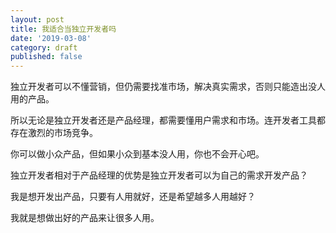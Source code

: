 ```yaml
---
layout: post
title: 我适合当独立开发者吗
date: '2019-03-08'
category: draft
published: false
---
```


独立开发者可以不懂营销，但仍需要找准市场，解决真实需求，否则只能造出没人用的产品。

所以无论是独立开发者还是产品经理，都需要懂用户需求和市场。连开发者工具都存在激烈的市场竞争。

你可以做小众产品，但如果小众到基本没人用，你也不会开心吧。

独立开发者相对于产品经理的优势是独立开发者可以为自己的需求开发产品？

我是想开发出产品，只要有人用就好，还是希望越多人用越好？

我就是想做出好的产品来让很多人用。
